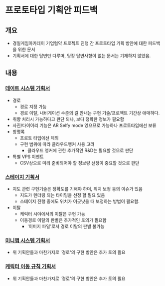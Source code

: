 # 프로토타입 기획안 피드백

## 개요
- 경일게임아카데이 기업협약 프로젝트 진행 간 프로토타입 기획 방안에 대한 피드백을 위한 문서
- 기획서에 대한 답변만 다루며, 당장 답변사항이 없는 문서는 기재하지 않았음.

## 내용

### [데이트 시스템 기획서](https://github.com/Kjaeseong/RocketTeamDocu/blob/main/00.%EA%B8%B0%ED%9A%8D%EC%84%9C/221011_%EB%8D%B0%EC%9D%B4%ED%8A%B8%20%EC%8B%9C%EC%8A%A4%ED%85%9C%20%EA%B8%B0%ED%9A%8D%EC%84%9C_V100.xlsx)
- 경로
  - 경로 지정 가능
  - 경로 이탈, 내비게이션 수준의 길 안내는 구현 기술/프로젝트 기간상 애매하다.
- 취향 처리시 가능하다고 판단 되나, 보다 정확한 정보가 필요함
- 사진/다이어리 기능은 AR Selfy mode 있으므로 가능하나 프로토타입에선 보류
- 방명록
  - 프로토 타입에선 제외
  - 구현 범위에 따라 클라우드앵커 사용 고려
    - 클라우드 앵커에 관한 추가적인 R&D는 필요할 것으로 판단
- 특별 VPS 이벤트
  - CSV상으로 미리 준비되어야 할 정보량 선정이 중요할 것으로 판단

### [스테이지 기획서](https://github.com/Kjaeseong/RocketTeamDocu/blob/main/00.%EA%B8%B0%ED%9A%8D%EC%84%9C/221016_%EC%8A%A4%ED%85%8C%EC%9D%B4%EC%A7%80%20%EA%B8%B0%ED%9A%8D%EC%84%9C_V100.xlsx)
- 지도 관련 구현기술은 정확도를 기해야 하며, 위치 보정 등의 이슈가 있음
  - 지도가 렌더링 되는 타이밍을 선정 할 필요 있음
  - 스테이지 진행 중에도 위치가 어긋낫을 때 보정하는 방법이 필요함.
- 이탈
  - 케릭터 시야에서의 이탈은 구현 가능
  - 이동경로 이탈의 판별은 추가적인 토의가 필요함
    - '이미지 파일'로서 경로 이탈의 판별 불가능

### [미니맵 시스템 기획서](https://github.com/Kjaeseong/RocketTeamDocu/blob/main/00.%EA%B8%B0%ED%9A%8D%EC%84%9C/221016_%EB%AF%B8%EB%8B%88%EB%A7%B5%20%EC%8B%9C%EC%8A%A4%ED%85%9C%20%EA%B8%B0%ED%9A%8D%EC%84%9C_V100.xlsx)
- 위 기획안들과 마찬가지로 '경로'의 구현 방안은 추가 토의 필요

### [케릭터 이동 규칙 기획서](https://github.com/Kjaeseong/RocketTeamDocu/blob/main/00.%EA%B8%B0%ED%9A%8D%EC%84%9C/221016_%EC%BA%90%EB%A6%AD%ED%84%B0%20%EC%9D%B4%EB%8F%99%20%EA%B7%9C%EC%B9%99%20%EA%B8%B0%ED%9A%8D%EC%84%9C.xlsx)
- 위 기획안들과 마찬가지로 '경로'의 구현 방안은 추가 토의 필요

